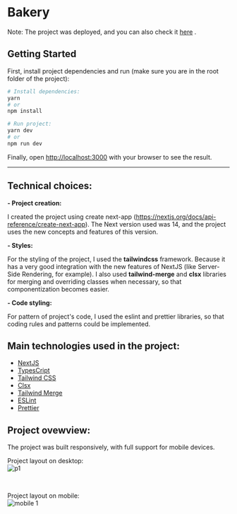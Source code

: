 # Bakery

Note: The project was deployed, and you can also check it [here](https://bakery-pi-seven.vercel.app) .

## Getting Started

First, install project dependencies and run (make sure you are in the root folder of the project):
```bash
# Install dependencies:
yarn
# or
npm install

# Run project:
yarn dev
# or
npm run dev
```

Finally, open [http://localhost:3000](http://localhost:3000) with your browser to see the result.

<hr />

## Technical choices:

**- Project creation:**
  
  I created the project using create next-app (https://nextjs.org/docs/api-reference/create-next-app). The Next version used was 14, and the project uses the new concepts and features of this version.

**- Styles:**

  For the styling of the project, I used the **tailwindcss** framework. Because it has a very good integration with the new features of NextJS (like Server-Side Rendering, for example).
  I also used **tailwind-merge** and **clsx** libraries for merging and overriding classes when necessary, so that componentization becomes easier.

**- Code styling:**

  For pattern of project's code, I used the eslint and prettier libraries, so that coding rules and patterns could be implemented.


## Main technologies used in the project:

* [NextJS](https://nextjs.org)
* [TypesCript](https://www.typescriptlang.org)
* [Tailwind CSS](https://tailwindcss.com)
* [Clsx](https://www.npmjs.com/package/clsx)
* [Tailwind Merge](https://www.npmjs.com/package/tailwind-merge)
* [ESLint](https://eslint.org)
* [Prettier](https://prettier.io)


## Project ovewview:
  The project was built responsively, with full support for mobile devices.

Project layout on desktop:
<br />
![p1](https://github.com/LucasFMachado/bakery/assets/28274599/b6ddada5-70b4-470c-9867-b9f416841951)

<br />

Project layout on mobile:
<br />
![mobile 1](https://github.com/LucasFMachado/bakery/assets/28274599/b83942c5-f0b8-45a4-8355-75bbff199368)
